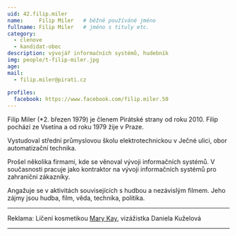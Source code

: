 ```yaml
---
uid: 42.filip.miler
name:     Filip Miler  	# běžně používáné jméno
fullname: Filip Miler  	# jméno s tituly etc.
category:
  - clenove
  - kandidat-obec
description: vývojář informačních systémů, hudebník
img: people/t-filip-miler.jpg
age: 
mail:
  - filip.miler@pirati.cz
 
profiles:
  facebook: https://www.facebook.com/filip.miler.50
---
```


Filip Miler (*2. březen 1979) je členem Pirátské strany od roku 2010. Filip pochází ze Vsetína a od roku 1979 žije v Praze.

Vystudoval střední průmyslovou školu elektrotechnickou v Ječné ulici, obor automatizační technika.

Prošel několika firmami, kde se věnoval vývoji informačních systémů. V současnosti pracuje jako kontraktor na vývoji informačních systémů pro zahraniční zákazníky.

Angažuje se v aktivitách souvisejících s hudbou a nezávislým filmem. Jeho zájmy jsou hudba, film, věda, technika, politika.

---


Reklama: Líčení kosmetikou <a href="mailto:Daniela01@seznam.cz">Mary Kay</a>, vizážistka Daniela Kuželová 

---